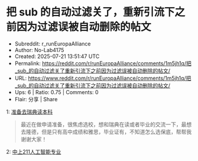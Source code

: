 # 把 sub 的自动过滤关了，重新引流下之前因为过滤误被自动删除的帖文

- Subreddit: r_runEuropaAlliance
- Author: No-Lab4175
- Created: 2025-07-21 13:51:47 UTC
- Permalink: https://reddit.com/r/runEuropaAlliance/comments/1m5jh1q/把_sub_的自动过滤关了重新引流下之前因为过滤误被自动删除的帖文/
- URL: https://www.reddit.com/r/runEuropaAlliance/comments/1m5jh1q/把_sub_的自动过滤关了重新引流下之前因为过滤误被自动删除的帖文/
- Ups: 6 | Ratio: 0.75 | Comments: 0
- Flair: 分享 | Share


1:
[准备去瑞典读本科](https://www.reddit.com/r/runEuropaAlliance/s/pzIxLw7wzz)

> 最近在做申请准备，很焦虑选校，想和瑞典在读或者毕业的交流一下，最想去隆德，但是只有高中成绩和雅思，毕业证有，不知道怎么选保底，帮帮我谢谢大家！

2:
[中上211人工智能专业](https://www.reddit.com/r/runEuropaAlliance/s/JKszO04PW2)

